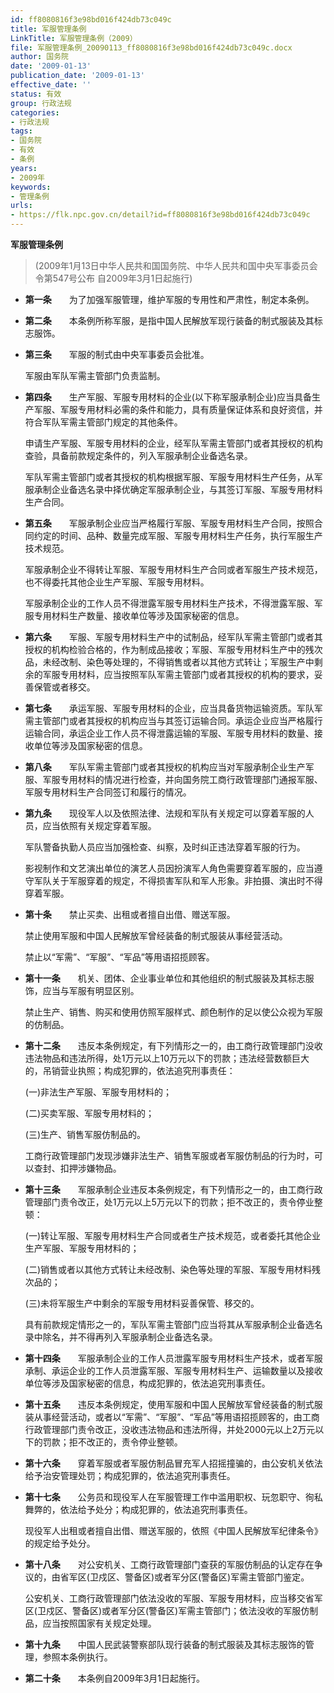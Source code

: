 ```yaml
---
id: ff8080816f3e98bd016f424db73c049c
title: 军服管理条例
LinkTitle: 军服管理条例（2009）
file: 军服管理条例_20090113_ff8080816f3e98bd016f424db73c049c.docx
author: 国务院
date: '2009-01-13'
publication_date: '2009-01-13'
effective_date: ''
status: 有效
group: 行政法规
categories:
- 行政法规
tags:
- 国务院
- 有效
- 条例
years:
- 2009年
keywords:
- 管理条例
urls:
- https://flk.npc.gov.cn/detail?id=ff8080816f3e98bd016f424db73c049c
---
```


**军服管理条例**

> (2009年1月13日中华人民共和国国务院、中华人民共和国中央军事委员会令第547号公布 自2009年3月1日起施行)

- **第一条**　　为了加强军服管理，维护军服的专用性和严肃性，制定本条例。

- **第二条**　　本条例所称军服，是指中国人民解放军现行装备的制式服装及其标志服饰。

- **第三条**　　军服的制式由中央军事委员会批准。

  军服由军队军需主管部门负责监制。

- **第四条**　　生产军服、军服专用材料的企业(以下称军服承制企业)应当具备生产军服、军服专用材料必需的条件和能力，具有质量保证体系和良好资信，并符合军队军需主管部门规定的其他条件。

  申请生产军服、军服专用材料的企业，经军队军需主管部门或者其授权的机构查验，具备前款规定条件的，列入军服承制企业备选名录。

  军队军需主管部门或者其授权的机构根据军服、军服专用材料生产任务，从军服承制企业备选名录中择优确定军服承制企业，与其签订军服、军服专用材料生产合同。

- **第五条**　　军服承制企业应当严格履行军服、军服专用材料生产合同，按照合同约定的时间、品种、数量完成军服、军服专用材料生产任务，执行军服生产技术规范。

  军服承制企业不得转让军服、军服专用材料生产合同或者军服生产技术规范，也不得委托其他企业生产军服、军服专用材料。

  军服承制企业的工作人员不得泄露军服专用材料生产技术，不得泄露军服、军服专用材料生产数量、接收单位等涉及国家秘密的信息。

- **第六条**　　军服、军服专用材料生产中的试制品，经军队军需主管部门或者其授权的机构检验合格的，作为制成品接收；军服、军服专用材料生产中的残次品，未经改制、染色等处理的，不得销售或者以其他方式转让；军服生产中剩余的军服专用材料，应当按照军队军需主管部门或者其授权的机构的要求，妥善保管或者移交。

- **第七条**　　承运军服、军服专用材料的企业，应当具备货物运输资质。军队军需主管部门或者其授权的机构应当与其签订运输合同。承运企业应当严格履行运输合同，承运企业工作人员不得泄露运输的军服、军服专用材料的数量、接收单位等涉及国家秘密的信息。

- **第八条**　　军队军需主管部门或者其授权的机构应当对军服承制企业生产军服、军服专用材料的情况进行检查，并向国务院工商行政管理部门通报军服、军服专用材料生产合同签订和履行的情况。

- **第九条**　　现役军人以及依照法律、法规和军队有关规定可以穿着军服的人员，应当依照有关规定穿着军服。

  军队警备执勤人员应当加强检查、纠察，及时纠正违法穿着军服的行为。

  影视制作和文艺演出单位的演艺人员因扮演军人角色需要穿着军服的，应当遵守军队关于军服穿着的规定，不得损害军队和军人形象。非拍摄、演出时不得穿着军服。

- **第十条**　　禁止买卖、出租或者擅自出借、赠送军服。

  禁止使用军服和中国人民解放军曾经装备的制式服装从事经营活动。

  禁止以“军需”、“军服”、“军品”等用语招揽顾客。

- **第十一条**　　机关、团体、企业事业单位和其他组织的制式服装及其标志服饰，应当与军服有明显区别。

  禁止生产、销售、购买和使用仿照军服样式、颜色制作的足以使公众视为军服的仿制品。

- **第十二条**　　违反本条例规定，有下列情形之一的，由工商行政管理部门没收违法物品和违法所得，处1万元以上10万元以下的罚款；违法经营数额巨大的，吊销营业执照；构成犯罪的，依法追究刑事责任：

  (一)非法生产军服、军服专用材料的；

  (二)买卖军服、军服专用材料的；

  (三)生产、销售军服仿制品的。

  工商行政管理部门发现涉嫌非法生产、销售军服或者军服仿制品的行为时，可以查封、扣押涉嫌物品。

- **第十三条**　　军服承制企业违反本条例规定，有下列情形之一的，由工商行政管理部门责令改正，处1万元以上5万元以下的罚款；拒不改正的，责令停业整顿：

  (一)转让军服、军服专用材料生产合同或者生产技术规范，或者委托其他企业生产军服、军服专用材料的；

  (二)销售或者以其他方式转让未经改制、染色等处理的军服、军服专用材料残次品的；

  (三)未将军服生产中剩余的军服专用材料妥善保管、移交的。

  具有前款规定情形之一的，军队军需主管部门应当将其从军服承制企业备选名录中除名，并不得再列入军服承制企业备选名录。

- **第十四条**　　军服承制企业的工作人员泄露军服专用材料生产技术，或者军服承制、承运企业的工作人员泄露军服、军服专用材料生产、运输数量以及接收单位等涉及国家秘密的信息，构成犯罪的，依法追究刑事责任。

- **第十五条**　　违反本条例规定，使用军服和中国人民解放军曾经装备的制式服装从事经营活动，或者以“军需”、“军服”、“军品”等用语招揽顾客的，由工商行政管理部门责令改正，没收违法物品和违法所得，并处2000元以上2万元以下的罚款；拒不改正的，责令停业整顿。

- **第十六条**　　穿着军服或者军服仿制品冒充军人招摇撞骗的，由公安机关依法给予治安管理处罚；构成犯罪的，依法追究刑事责任。

- **第十七条**　　公务员和现役军人在军服管理工作中滥用职权、玩忽职守、徇私舞弊的，依法给予处分；构成犯罪的，依法追究刑事责任。

  现役军人出租或者擅自出借、赠送军服的，依照《中国人民解放军纪律条令》的规定给予处分。

- **第十八条**　　对公安机关、工商行政管理部门查获的军服仿制品的认定存在争议的，由省军区(卫戍区、警备区)或者军分区(警备区)军需主管部门鉴定。

  公安机关、工商行政管理部门依法没收的军服、军服专用材料，应当移交省军区(卫戍区、警备区)或者军分区(警备区)军需主管部门；依法没收的军服仿制品，应当按照国家有关规定处理。

- **第十九条**　　中国人民武装警察部队现行装备的制式服装及其标志服饰的管理，参照本条例执行。

- **第二十条**　　本条例自2009年3月1日起施行。
